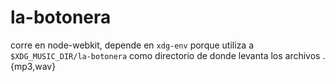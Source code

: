 # la-botonera

corre en node-webkit, depende en `xdg-env` porque utiliza a `$XDG_MUSIC_DIR/la-botonera` como directorio de donde levanta los archivos .{mp3,wav}
